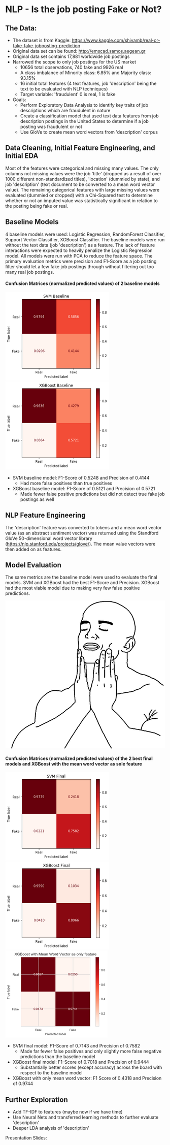 # NLP - Is the job posting Fake or Not?
## The Data:
- The dataset is from Kaggle: https://www.kaggle.com/shivamb/real-or-fake-fake-jobposting-prediction
- Original data set can be found: http://emscad.samos.aegean.gr
- Original data set contains 17,881 worldwide job postings
- Narrowed the scope to only job postings for the US market
  - 10656 total observations, 740 fake and 9926 real
  - A class imbalance of Minority class: 6.85% and Majority class: 93.15%
  - 16 initial total features (4 text features, job 'description' being the text to be evaluated with NLP techniques)
  - Target variable: 'fraudulent' 0 is real, 1 is fake
- Goals:
  - Perform Exploratory Data Analysis to identify key traits of job descriptions which are fraudulent in nature
  - Create a classification model that used text data features from job description postings in the United States to determine if a job posting was fraudulent or not
  - Use GloVe to create mean word vectors from 'description' corpus

## Data Cleaning, Initial Feature Engineering, and Initial EDA
Most of the features were categorical and missing many values.  The only columns not missing values were the job 'title' (dropped as a result of over 1000 different non-standardized titles), 'location' (dummied by state), and job 'description' (text document to be converted to a mean word vector value).  The remaining categorical features with large missing values were evaluated (dummied or dropped) with a Chi-Squared test to determine whether or not an imputed value was statistically significant in relation to the posting being fake or real.

## Baseline Models
4 baseline models were used: Logistic Regression, RandomForest Classifier, Support Vector Classifier, XGBoost Classifier.  The baseline models were run without the text data (job 'description') as a feature.  The lack of feature interactions were expected to heavily penalize the Logistic Regression model.  All models were run with PCA to reduce the feature space.  The primary evaluation metrics were precision and F1-Score as a job posting filter should let a few fake job postings through without filtering out too many real job postings.

#### Confusion Matrices (normalized predicted values) of 2 baseline models
![CM of Baseline SVM (Baseline SVM)](Images/svm_b.png) ![CM of Baseline XGB (Baseline XGB)](Images/xgb_b.png)

- SVM baseline model: F1-Score of 0.5248 and Precision of 0.4144
  - Had more false positives than true positives
- XGBoost baseline model: F1-Score of 0.5121 and Precision of 0.5721
  - Made fewer false positive predictions but did not detect true fake job postings as well

## NLP Feature Engineering
The 'description' feature was converted to tokens and a mean word vector value (as an abstract sentiment vector) was returned using the Standford GloVe 50-dimensional word vector library (https://nlp.stanford.edu/projects/glove/).  The mean value vectors were then added on as features.

## Model Evaluation
The same metrics are the baseline model were used to evaluate the final models.  SVM and XGBoost had the best F1-Score and Precision.  XGBoost had the most viable model due to making very few false positive predictions.

![So Good](Images/so_good.png)

#### Confusion Matrices (normalized predicted values) of the 2 best final models and XGBoost with the mean word vector as sole feature

![CM of Final SVM (Final SVM)](Images/svm_f.png) ![CM of Final XGB (Final XGB)](Images/xgb_f.png) ![CM of WV Alone (XGB WV](Images/xgb_t.png)

- SVM final model: F1-Score of 0.7143 and Precision of 0.7582
  - Made far fewer false positives and only slightly more false negative predictions than the baseline model
- XGBoost final model: F1-Score of 0.7018 and Precision of 0.9444
  - Substantially better scores (except accuracy) across the board with respect to the baseline model
- XGBoost with only mean word vector: F1 Score of 0.4318 and Precision of 0.9744

## Further Exploration
- Add TF-IDF to features (maybe now if we have time)
- Use Neural Nets and transferred learning methods to further evaluate 'description'
- Deeper LDA analysis of 'description'

Presentation Slides: 




